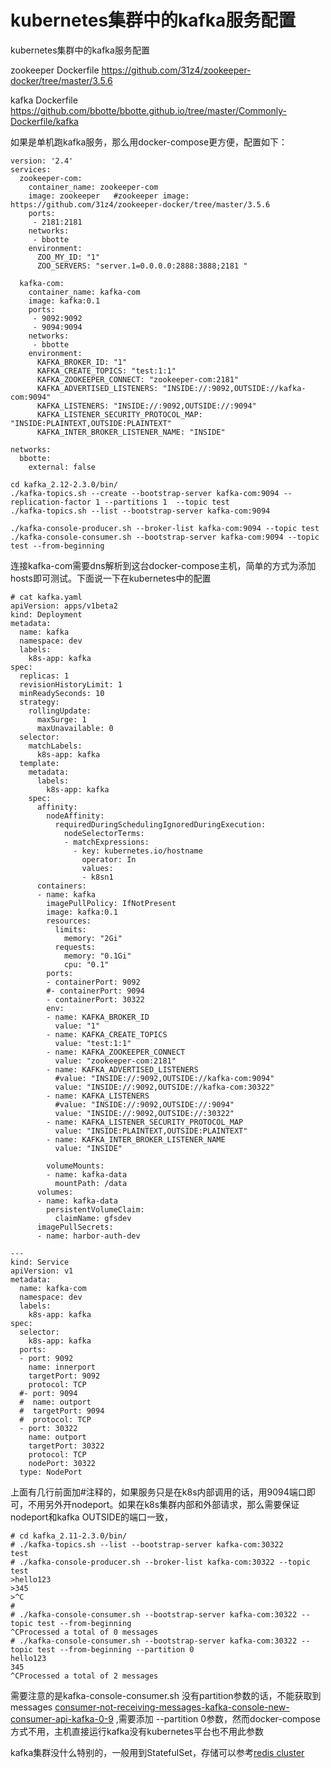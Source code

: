 # kubernetes集群中的kafka服务配置

kubernetes集群中的kafka服务配置

zookeeper Dockerfile  <https://github.com/31z4/zookeeper-docker/tree/master/3.5.6>

kafka Dockerfile  <https://github.com/bbotte/bbotte.github.io/tree/master/Commonly-Dockerfile/kafka>

如果是单机跑kafka服务，那么用docker-compose更方便，配置如下：

```
version: '2.4'
services:
  zookeeper-com:
    container_name: zookeeper-com
    image: zookeeper   #zookeeper image: https://github.com/31z4/zookeeper-docker/tree/master/3.5.6
    ports:
     - 2181:2181
    networks:
     - bbotte
    environment:
      ZOO_MY_ID: "1"
      ZOO_SERVERS: "server.1=0.0.0.0:2888:3888;2181 "
 
  kafka-com:
    container_name: kafka-com
    image: kafka:0.1
    ports:
     - 9092:9092
     - 9094:9094
    networks:
     - bbotte
    environment:
      KAFKA_BROKER_ID: "1"
      KAFKA_CREATE_TOPICS: "test:1:1"
      KAFKA_ZOOKEEPER_CONNECT: "zookeeper-com:2181"
      KAFKA_ADVERTISED_LISTENERS: "INSIDE://:9092,OUTSIDE://kafka-com:9094"
      KAFKA_LISTENERS: "INSIDE://:9092,OUTSIDE://:9094"
      KAFKA_LISTENER_SECURITY_PROTOCOL_MAP: "INSIDE:PLAINTEXT,OUTSIDE:PLAINTEXT"
      KAFKA_INTER_BROKER_LISTENER_NAME: "INSIDE"
 
networks:
  bbotte:
    external: false
```

```
cd kafka_2.12-2.3.0/bin/
./kafka-topics.sh --create --bootstrap-server kafka-com:9094 --replication-factor 1 --partitions 1  --topic test
./kafka-topics.sh --list --bootstrap-server kafka-com:9094
 
./kafka-console-producer.sh --broker-list kafka-com:9094 --topic test
./kafka-console-consumer.sh --bootstrap-server kafka-com:9094 --topic test --from-beginning
```

连接kafka-com需要dns解析到这台docker-compose主机，简单的方式为添加hosts即可测试。下面说一下在kubernetes中的配置

```
# cat kafka.yaml
apiVersion: apps/v1beta2
kind: Deployment
metadata:
  name: kafka
  namespace: dev
  labels:
    k8s-app: kafka
spec:
  replicas: 1
  revisionHistoryLimit: 1
  minReadySeconds: 10
  strategy:
    rollingUpdate:
      maxSurge: 1
      maxUnavailable: 0
  selector:
    matchLabels:
      k8s-app: kafka
  template:
    metadata:
      labels:
        k8s-app: kafka
    spec:
      affinity:
        nodeAffinity:
          requiredDuringSchedulingIgnoredDuringExecution:
            nodeSelectorTerms:
            - matchExpressions:
              - key: kubernetes.io/hostname
                operator: In
                values:
                - k8sn1
      containers:
      - name: kafka
        imagePullPolicy: IfNotPresent
        image: kafka:0.1
        resources:
          limits:
            memory: "2Gi"
          requests:
            memory: "0.1Gi"
            cpu: "0.1"
        ports:
        - containerPort: 9092
        #- containerPort: 9094
        - containerPort: 30322
        env:
        - name: KAFKA_BROKER_ID
          value: "1"
        - name: KAFKA_CREATE_TOPICS
          value: "test:1:1"
        - name: KAFKA_ZOOKEEPER_CONNECT
          value: "zookeeper-com:2181"
        - name: KAFKA_ADVERTISED_LISTENERS
          #value: "INSIDE://:9092,OUTSIDE://kafka-com:9094"
          value: "INSIDE://:9092,OUTSIDE://kafka-com:30322"
        - name: KAFKA_LISTENERS
          #value: "INSIDE://:9092,OUTSIDE://:9094"
          value: "INSIDE://:9092,OUTSIDE://:30322"
        - name: KAFKA_LISTENER_SECURITY_PROTOCOL_MAP
          value: "INSIDE:PLAINTEXT,OUTSIDE:PLAINTEXT"
        - name: KAFKA_INTER_BROKER_LISTENER_NAME
          value: "INSIDE" 
 
        volumeMounts:
        - name: kafka-data
          mountPath: /data
      volumes:
      - name: kafka-data
        persistentVolumeClaim:
          claimName: gfsdev
      imagePullSecrets:
      - name: harbor-auth-dev
 
---
kind: Service
apiVersion: v1
metadata:
  name: kafka-com
  namespace: dev
  labels:
    k8s-app: kafka
spec:
  selector:
    k8s-app: kafka
  ports:
  - port: 9092
    name: innerport
    targetPort: 9092
    protocol: TCP
  #- port: 9094
  #  name: outport 
  #  targetPort: 9094
  #  protocol: TCP
  - port: 30322
    name: outport 
    targetPort: 30322
    protocol: TCP
    nodePort: 30322
  type: NodePort
```

上面有几行前面加#注释的，如果服务只是在k8s内部调用的话，用9094端口即可，不用另外开nodeport。如果在k8s集群内部和外部请求，那么需要保证nodeport和kafka OUTSIDE的端口一致，

```
# cd kafka_2.11-2.3.0/bin/
# ./kafka-topics.sh --list --bootstrap-server kafka-com:30322
test
# ./kafka-console-producer.sh --broker-list kafka-com:30322 --topic test
>hello123
>345
>^C
# 
# ./kafka-console-consumer.sh --bootstrap-server kafka-com:30322 --topic test --from-beginning
^CProcessed a total of 0 messages
# ./kafka-console-consumer.sh --bootstrap-server kafka-com:30322 --topic test --from-beginning --partition 0
hello123
345
^CProcessed a total of 2 messages
```

需要注意的是kafka-console-consumer.sh 没有partition参数的话，不能获取到messages [consumer-not-receiving-messages-kafka-console-new-consumer-api-kafka-0-9](https://stackoverflow.com/questions/34844209/consumer-not-receiving-messages-kafka-console-new-consumer-api-kafka-0-9) ,需要添加 --partition 0参数，然而docker-compose方式不用，主机直接运行kafka没有kubernetes平台也不用此参数

kafka集群没什么特别的，一般用到StatefulSet，存储可以参考[redis cluster](https://github.com/bbotte/bbotte.github.io/blob/master/service_config/redis-cluster/)
















